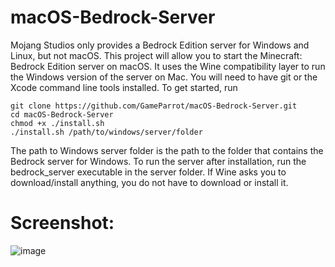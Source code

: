 # macOS-Bedrock-Server
Mojang Studios only provides a Bedrock Edition server for Windows and Linux, but not macOS. This project will allow you to start the Minecraft: Bedrock Edition server on macOS. It uses the Wine compatibility layer to run the Windows version of the server on Mac. You will need to have git or the Xcode command line tools installed.
To get started, run
```
git clone https://github.com/GameParrot/macOS-Bedrock-Server.git
cd macOS-Bedrock-Server
chmod +x ./install.sh
./install.sh /path/to/windows/server/folder
```

The path to Windows server folder is the path to the folder that contains the Bedrock server for Windows. To run the server after installation, run the bedrock_server executable in the server folder. If Wine asks you to download/install anything, you do not have to download or install it.
# Screenshot:
![image](https://user-images.githubusercontent.com/85067619/125362532-0f0db980-e33d-11eb-9ea4-04f7c2cc8dc8.jpg)
